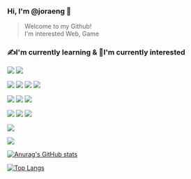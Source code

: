 ### Hi, I'm @joraeng 👋

> Welcome to my Github!  
> I'm interested Web, Game

### ✍I'm currently learning & 🧐I'm currently interested
[![](https://img.shields.io/badge/Git-F05032?style=flat&logo=Git&logoColor=white)]()
[![](https://img.shields.io/badge/GitHub-181717?style=flat&logo=GitHub&logoColor=white)](https://github.com/)

![](https://img.shields.io/badge/HTML5-E34F26?style=flat&logo=HTML5&logoColor=white)
![](https://img.shields.io/badge/CSS3-1572B6?style=flat&logo=CSS3&logoColor=white)
![](https://img.shields.io/badge/JavaScript-F7DF1E?style=flat&logo=JavaScript&logoColor=white)
![](https://img.shields.io/badge/React-61DAFB?style=flat&logo=React&logoColor=white)


![](https://img.shields.io/badge/npm-CB3837?style=flat&logo=npm&logoColor=white)
![](https://img.shields.io/badge/Node.js-339933?style=flat&logo=Node.js&logoColor=white)
![](https://img.shields.io/badge/Express-000000?style=flat&logo=Express&logoColor=white)


![](https://img.shields.io/badge/MongoDB-COCOCO?style=flat&logo=MongoDB&logoColor=white)
![](https://img.shields.io/badge/OracleDB-CB3837?style=flat&logo=Oracle&logoColor=white)
![](https://img.shields.io/badge/MSSQL-C0C0C0?style=flat&logo=MicrosoftSQLServer&logoColor=white)

![](https://img.shields.io/badge/Docker-61DADE?style=flat&logo=Docker&logoColor=white)

![](https://img.shields.io/badge/UnerealEngine-000000?style=flat&logo=UnrealEngine&logoColor=white)


[![Anurag's GitHub stats](https://github-readme-stats.vercel.app/api?username=Joraeng)](https://github.com/anuraghazra/github-readme-stats)


[![Top Langs](https://github-readme-stats.vercel.app/api/top-langs/?username=Joraeng&show_icons=true&layout=compact&exclude_repo=study&langs_count=10)](https://github.com/anuraghazra/github-readme-stats)

